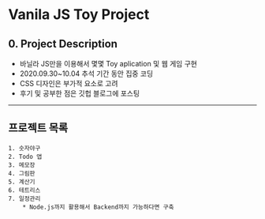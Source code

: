 Vanila JS Toy Project
============
## 0. Project Description
* 바닐라 JS만을 이용해서 몇몇 Toy aplication 및 웹 게임 구현
* 2020.09.30~10.04 추석 기간 동안 집중 코딩
* CSS 디자인은 부가적 요소로 고려
* 후기 및 공부한 점은 깃헙 블로그에 포스팅
* * *
## 프로젝트 목록

    1. 숫자야구
    2. Todo 앱
    3. 메모장
    4. 그림판
    5. 계산기
    6. 테트리스
    7. 일정관리
        * Node.js까지 활용해서 Backend까지 가능하다면 구축
        
